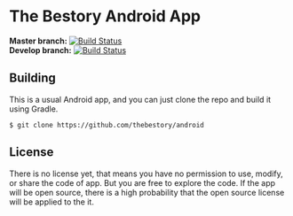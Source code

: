 # The Bestory Android App

**Master branch:** [![Build Status](https://travis-ci.org/thebestory/android.svg?branch=master)](https://travis-ci.org/thebestory/android)  
**Develop branch:** [![Build Status](https://travis-ci.org/thebestory/android.svg?branch=develop)](https://travis-ci.org/thebestory/android)

## Building

This is a usual Android app, and you can just clone the repo and build it using Gradle.

```
$ git clone https://github.com/thebestory/android
```

## License

There is no license yet, that means you have no permission to use, modify, or share the code of app.
But you are free to explore the code.
If the app will be open source, there is a high probability that the open source license will be
applied to the it.
